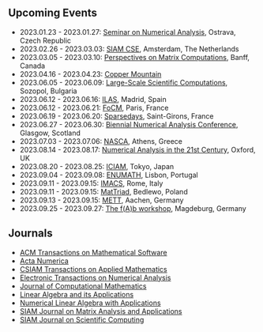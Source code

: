 ## Upcoming Events

* 2023.01.23 - 2023.01.27: [Seminar on Numerical Analysis](https://www.ugn.cas.cz/event/2023/sna/), Ostrava, Czech Republic
* 2023.02.26 - 2023.03.03: [SIAM CSE](https://www.siam.org/conferences/cm/conference/cse23), Amsterdam, The Netherlands
* 2023.03.05 - 2023.03.10: [Perspectives on Matrix Computations](https://www.birs.ca/events/2023/5-day-workshops/23w5108), Banff, Canada
* 2023.04.16 - 2023.04.23: [Copper Mountain](https://grandmaster.colorado.edu/copper/)
* 2023.06.05 - 2023.06.09: [Large-Scale Scientific Computations](https://parallel.bas.bg/Conferences/SciCom23/), Sozopol, Bulgaria
* 2023.06.12 - 2023.06.16: [ILAS](https://ilas2023.es), Madrid, Spain
* 2023.06.12 - 2023.06.21: [FoCM](https://focm2023.org), Paris, France
* 2023.06.19 - 2023.06.20: [Sparsedays](https://sparsedays.cerfacs.fr/en/), Saint-Girons, France
* 2023.06.27 - 2023.06.30: [Biennial Numerical Analysis Conference](https://numericalanalysisconference.org.uk), Glasgow, Scotland
* 2023.07.03 - 2023.07.06: [NASCA](https://nasca23.univ-littoral.fr), Athens, Greece
* 2023.08.14 - 2023.08.17: [Numerical Analysis in the 21st Century](https://21stcenturyna.github.io), Oxford, UK
* 2023.08.20 - 2023.08.25: [ICIAM](https://iciam2023.org), Tokyo, Japan
* 2023.09.04 - 2023.09.08: [ENUMATH](https://enumath2023.com), Lisbon, Portugal
* 2023.09.11 - 2023.09.15: [IMACS](https://www.imacs2023.eu/), Rome, Italy
* 2023.09.11 - 2023.09.15: [MatTriad](https://sparrow.up.poznan.pl/mattriad2023/), Bedlewo, Poland
* 2023.09.13 - 2023.09.15: [METT](https://www.igpm.rwth-aachen.de/workshop/mett2023), Aachen, Germany
* 2023.09.25 - 2023.09.27: [The f(A)b workshop](https://indico3.mpi-magdeburg.mpg.de/event/30/), Magdeburg, Germany

## Journals

* [ACM Transactions on Mathematical Software](https://dl.acm.org/toc/toms/current)
* [Acta Numerica](https://www.cambridge.org/core/journals/acta-numerica)
* [CSIAM Transactions on Applied Mathematics](https://www.global-sci.org/csiam-am)
* [Electronic Transactions on Numerical Analysis](https://etna.math.kent.edu)
* [Journal of Computational Mathematics](https://www.global-sci.org/jcm)
* [Linear Algebra and its Applications](https://www.sciencedirect.com/journal/linear-algebra-and-its-applications/issues)
* [Numerical Linear Algebra with Applications](https://onlinelibrary.wiley.com/journal/10991506)
* [SIAM Journal on Matrix Analysis and Applications](https://epubs.siam.org/toc/sjmael/current)
* [SIAM Journal on Scientific Computing](https://epubs.siam.org/toc/sijcd4/current)